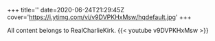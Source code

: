 +++
title=''
date=2020-06-24T21:29:45Z
cover='https://i.ytimg.com/vi/v9DVPKHxMsw/hqdefault.jpg'
+++

All content belongs to RealCharlieKirk.
{{< youtube v9DVPKHxMsw >}}
